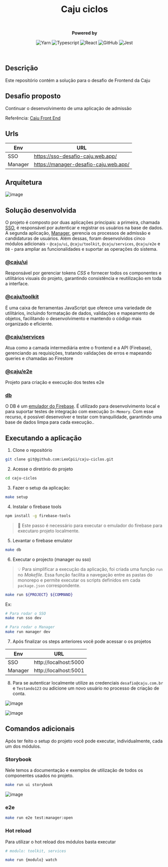 <div align="center">
  <h1>Caju ciclos</h1>
  <br/>
  <p>
   <strong>Powered by</strong>

   ![Yarn](https://img.shields.io/badge/yarn-2C8EBB.svg?style=falt&logo=yarn&logoColor=white)
   ![Typescript](https://img.shields.io/badge/typescript-%23323330.svg?style=falt&logo=typescript&logoColor=%233178C6)
   ![React](https://img.shields.io/badge/react-222222?style=falt&logo=react&logoColor=%2300d8ff)
   ![GitHub](https://img.shields.io/badge/github_actions-2088FF.svg?style=falt&logo=githubactions&logoColor=white)
   ![Jest](https://img.shields.io/badge/jest-C53d15.svg?style=falt&logo=jest&logoColor=white)
  </p>
</div>

<br/>

## Descrição

Este repositório contém a solução para o desafio de Frontend da Caju

## Desafio proposto

Continuar o desenvolvimento de uma aplicação de admissão

Referência: [Caju Front End](https://github.com/caju-beneficios/caju-front-teste-1)

## Urls
Env | URL
--- | ---
SSO | https://sso-desafio-caju.web.app/
Manager | https://manager-desafio-caju.web.app/

## Arquitetura

![image](https://github.com/user-attachments/assets/2310a588-249f-405a-96f3-7d5f95ac60da)

## Solução desenvolvida

O projeto é composto por duas aplicações principais: a primeira, chamada [SSO](https://github.com/LeoCpii/caju-ciclos/tree/master/packages/app/sso), é responsável por autenticar e registrar os usuários na base de dados. A segunda aplicação, [Manager](https://github.com/LeoCpii/caju-ciclos/tree/master/packages/app/manager), gerencia os processos de admissão e candidaturas de usuários. Além dessas, foram desenvolvidos cinco módulos adicionais - `@caju/ui`, `@caju/toolkit`, `@caju/services`, `@caju/e2e` e `DB` - para ampliar as funcionalidades e suportar as operações do sistema.

### [@caju/ui](https://github.com/LeoCpii/caju-ciclos/tree/master/packages/ui)

Responsável por gerenciar tokens *CSS* e fornecer todos os componentes e utilitários visuais do projeto, garantindo consistência e reutilização em toda a interface.


### [@caju/toolkit](https://github.com/LeoCpii/caju-ciclos/tree/master/packages/toolkit)

É uma caixa de ferramentas JavaScript que oferece uma variedade de utilitários, incluindo formatação de dados, validações e mapeamento de objetos, facilitando o desenvolvimento e mantendo o código mais organizado e eficiente.

### [@caju/services](https://github.com/LeoCpii/caju-ciclos/tree/master/packages/services)

Atua como a camada intermediária entre o frontend e a API (Firebase), gerenciando as requisições, tratando validações de erros e mapeando queries e chamadas ao Firestore

### [@caju/e2e](https://github.com/LeoCpii/caju-ciclos/tree/master/packages/e2e)

Projeto para criação e execução dos testes e2e

### [db](https://github.com/LeoCpii/caju-ciclos/tree/master/packages/db)

O DB é um [emulador do Firebase](https://firebase.google.com/docs/emulator-suite?hl=pt-br). É utilizado para desenvolvimento local e para suportar testes de integração com execução `In-Memory`. Com esse recurso, é possível desenvolver e testar com tranquilidade, garantindo uma base de dados limpa para cada execução..

## Executando a aplicação

1. Clone o repositório

```bash
git clone git@github.com:LeoCpii/caju-ciclos.git
```

2. Acesse o diretório do projeto

```bash
cd caju-ciclos
```

3. Fazer o setup da aplicação:

```bash
make setup
```

4. Instalar o firebase tools

```bash
npm install -g firebase-tools
```

> 📝 Este passo é necessário para executar o emulador do firebase para executaro projeto localmente.

5. Levantar o firebase emulator

```bash
make db
```

6. Executar o projecto (manager ou sso)

> 💡 Para simplificar a execução da aplicação, foi criada uma função `run` no *Makefile*. Essa função facilita a navegação entre as pastas do monorepo e permite executar os scripts definidos em cada `package.json` correspondente.

```bash
make run ${PROJECT} ${COMMAND}
```
Ex: 

```bash
# Para rodar o SSO
make run sso dev

# Para rodar o Manager
make run manager dev
```

7. Após finalizar os steps anteriores você pode acessar o os projetos

Env | URL
--- | ---
SSO | http://localhost:5000
Manager | http://localhost:5001

8. Para se autenticar localmente utilize as credenciais `desafio@caju.com.br` e `Testando123` ou adicione um novo usuário no processo de criação de conta.

![image](https://github.com/user-attachments/assets/cd64cc86-667a-4f31-b99a-5ebab4c68e57)

![image](https://github.com/user-attachments/assets/a3c62339-8758-4a63-9e22-347de1372f5c)

## Comandos adicionais

Após ter feito o setup do projeto você pode executar, individualmente, cada um dos módulos.

### Storybook

Nele temos a documentação e exemplos de utilização de todos os componentes usados no projeto.

```bash
make run ui storybook
```
![image](https://github.com/user-attachments/assets/b416831e-a4ed-4497-ae07-27895d508bec)

### e2e

```bash
make run e2e test:manager:open
```

### Hot reload

Para utilizar o hot reload dos módulos basta executar

```bash
# modulo: toolkit, services

make run {modulo} watch
```
